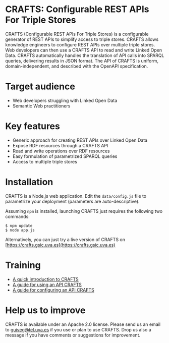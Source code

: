 CRAFTS: Configurable REST APIs For Triple Stores
==========
CRAFTS (Configurable REST APIs For Triple Stores) is a configurable generator of REST APIs to simplify access to triple stores.
CRAFTS allows knowledge engineers to configure REST APIs over multiple triple stores. 
Web developers can then use a CRAFTS API to read and write Linked Open Data. 
CRAFTS automatically handles the translation of API calls into SPARQL queries, delivering results in JSON format. 
The API of CRAFTS is uniform, domain-independent, and described with the OpenAPI specification. 


Target audience
==========
* Web developers struggling with Linked Open Data
* Semantic Web practitioners


Key features
==========
* Generic approach for creating REST APIs over Linked Open Data
* Expose RDF resources through a CRAFTS API
* Read and write operations over RDF resources
* Easy formulation of parametrized SPARQL queries
* Access to multiple triple stores


Installation
==========
CRAFTS is a Node.js web application. Edit the `data/config.js` file to parametrize your deployment (parameters are auto-descriptive).

Assuming `npm` is installed, launching CRAFTS just requires the following two commands:

```console
$ npm update
$ node app.js
```

Alternatively, you can just try a live version of CRAFTS on [https://crafts.gsic.uva.es](https://crafts.gsic.uva.es)


Training
==========
* [A quick introduction to CRAFTS](https://crafts.gsic.uva.es/CRAFTSslides.pdf)
* [A guide for using an API CRAFTS](https://crafts.gsic.uva.es/CRAFTSaccess101.pdf)
* [A guide for configuring an API CRAFTS](https://crafts.gsic.uva.es/CRAFTSconfig101.html)


Help us to improve
==========
CRAFTS is available under an Apache 2.0 license. Please send us an email to [guiveg@tel.uva.es](mailto:guiveg@tel.uva.es) if you use or plan to use CRAFTS. Drop us also a message if you have comments or suggestions for improvement.